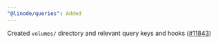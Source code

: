 ```yaml
---
"@linode/queries": Added
---
```


Created `volumes/` directory and relevant query keys and hooks ([#11843](https://github.com/linode/manager/pull/11843))
